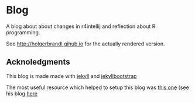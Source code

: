 # Blog

A blog about about changes in r4intellij and reflection about R programming.

See http://holgerbrandl.gihub.io for the actually rendered version.

## Acknoledgments

This blog is made made with [jekyll](http://jekyllrb.com/) and [jekyllbootstrap](http://jekyllbootstrap.com)

The most useful resource which helped to setup this blog was [this one](https://github.com/jfisher-usgs/jfisher-usgs.github.com/blob/master/Rmd/2012-07-03-knitr-jekyll.Rmd) (see his blog [here](jfisher-usgs.github.com)

